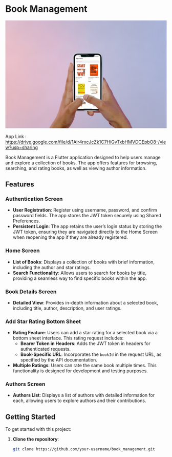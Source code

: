 # Book Management

![](https://raw.githubusercontent.com/hijasahamed/PersonalWebsite/refs/heads/main/book_management.jpg)

App Link : https://drive.google.com/file/d/1Alr4rxcJcZk1C7HiGvTxbHMVDCEpbO8-/view?usp=sharing

Book Management is a Flutter application designed to help users manage and explore a collection of books. The app offers features for browsing, searching, and rating books, as well as viewing author information.

## Features

### Authentication Screen
- **User Registration**: Register using username, password, and confirm password fields. The app stores the JWT token securely using Shared Preferences.
- **Persistent Login**: The app retains the user’s login status by storing the JWT token, ensuring they are navigated directly to the Home Screen when reopening the app if they are already registered.

### Home Screen
- **List of Books**: Displays a collection of books with brief information, including the author and star ratings.
- **Search Functionality**: Allows users to search for books by title, providing a seamless way to find specific books within the app.

### Book Details Screen
- **Detailed View**: Provides in-depth information about a selected book, including title, author, description, and user ratings.

### Add Star Rating Bottom Sheet
- **Rating Feature**: Users can add a star rating for a selected book via a bottom sheet interface. This rating request includes:
  - **Bearer Token in Headers**: Adds the JWT token in headers for authenticated requests.
  - **Book-Specific URL**: Incorporates the `bookId` in the request URL, as specified by the API documentation.
- **Multiple Ratings**: Users can rate the same book multiple times. This functionality is designed for development and testing purposes.

### Authors Screen
- **Authors List**: Displays a list of authors with detailed information for each, allowing users to explore authors and their contributions.

## Getting Started

To get started with this project:

1. **Clone the repository**:
   ```bash
   git clone https://github.com/your-username/book_management.git

